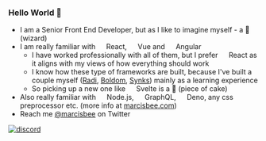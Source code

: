 ### Hello World 👋

- I am a Senior Front End Developer, but as I like to imagine myself - a 🧙 (wizard)
- I am really familiar with <img src="https://api.iconify.design/skill-icons:react-light.svg" height="14px" width="14px"/> React, <img src="https://api.iconify.design/skill-icons:vuejs-light.svg" height="14px" width="14px"/> Vue and <img src="https://api.iconify.design/skill-icons:angular-light.svg" height="14px" width="14px"/> Angular
  - I have worked professionally with all of them, but I prefer <img src="https://api.iconify.design/skill-icons:react-light.svg" height="14px" width="14px"/> React as it aligns with my views of how everything should work
  - I know how these type of frameworks are built, because I've built a couple myself ([Radi](https://radi.js.org), [Boldom](https://boldom.js.org), [Synks](https://github.com/Marcisbee/synks)) mainly as a learning experience
  - So picking up a new one like <img src="https://api.iconify.design/skill-icons:svelte.svg" height="14px" width="14px"/> Svelte is a 🍰 (piece of cake)
- Also really familiar with <img src="https://api.iconify.design/skill-icons:nodejs-light.svg" height="14px" width="14px"/> Node.js, <img src="https://api.iconify.design/skill-icons:graphql-light.svg" height="14px" width="14px"/> GraphQL, <img src="https://api.iconify.design/skill-icons:deno-light.svg" height="14px" width="14px"/> Deno, any css preprocessor etc. (more info at [marcisbee.com](https://marcisbee.com))
- Reach me [@marcisbee](https://twitter.com/marcisbee) on Twitter

<a href="https://discord.gg/a62gfaDW2e">
  <img alt="discord" src="https://dcbadge.vercel.app/api/server/a62gfaDW2e?style=flat-square" />
</a>

